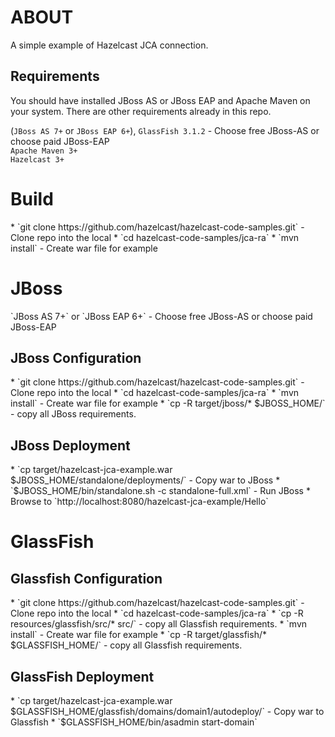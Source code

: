 <h1>ABOUT</h1>
A simple example of Hazelcast JCA connection.
 
<h2>Requirements</h2>
You should have installed JBoss AS or JBoss EAP and Apache Maven on your system. There are other requirements already in this repo.


(`JBoss AS 7+` or `JBoss EAP 6+`), `GlassFish 3.1.2` - Choose free JBoss-AS or choose paid JBoss-EAP<br />
`Apache Maven 3+`<br />
`Hazelcast 3+`<br />

<h1>Build</h1>
* `git clone https://github.com/hazelcast/hazelcast-code-samples.git` - Clone repo into the local
* `cd hazelcast-code-samples/jca-ra`
* `mvn install` - Create war file for example

<h1>JBoss</h1>
`JBoss AS 7+` or `JBoss EAP 6+` - Choose free JBoss-AS or choose paid JBoss-EAP<br />

<h2>JBoss Configuration</h2>
* `git clone https://github.com/hazelcast/hazelcast-code-samples.git` - Clone repo into the local
* `cd hazelcast-code-samples/jca-ra`
* `mvn install` - Create war file for example
* `cp -R target/jboss/* $JBOSS_HOME/` - copy all JBoss requirements.

<h2>JBoss Deployment</h2>
* `cp target/hazelcast-jca-example.war $JBOSS_HOME/standalone/deployments/` - Copy war to JBoss
* `$JBOSS_HOME/bin/standalone.sh -c standalone-full.xml` - Run JBoss
* Browse to `http://localhost:8080/hazelcast-jca-example/Hello`

<h1>GlassFish</h1>
<h2>Glassfish Configuration</h2>
* `git clone https://github.com/hazelcast/hazelcast-code-samples.git` - Clone repo into the local
* `cd hazelcast-code-samples/jca-ra`
* `cp -R resources/glassfish/src/* src/` - copy all Glassfish requirements.
* `mvn install` - Create war file for example
* `cp -R target/glassfish/* $GLASSFISH_HOME/` - copy all Glassfish requirements.

<h2>GlassFish Deployment</h2>
* `cp target/hazelcast-jca-example.war $GLASSFISH_HOME/glassfish/domains/domain1/autodeploy/` - Copy war to Glassfish
* `$GLASSFISH_HOME/bin/asadmin start-domain`